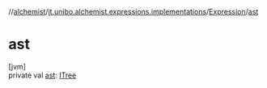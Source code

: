 //[alchemist](../../../index.md)/[it.unibo.alchemist.expressions.implementations](../index.md)/[Expression](index.md)/[ast](ast.md)

# ast

[jvm]\
private val [ast](ast.md): [ITree](../../it.unibo.alchemist.expressions.interfaces/-i-tree/index.md)
